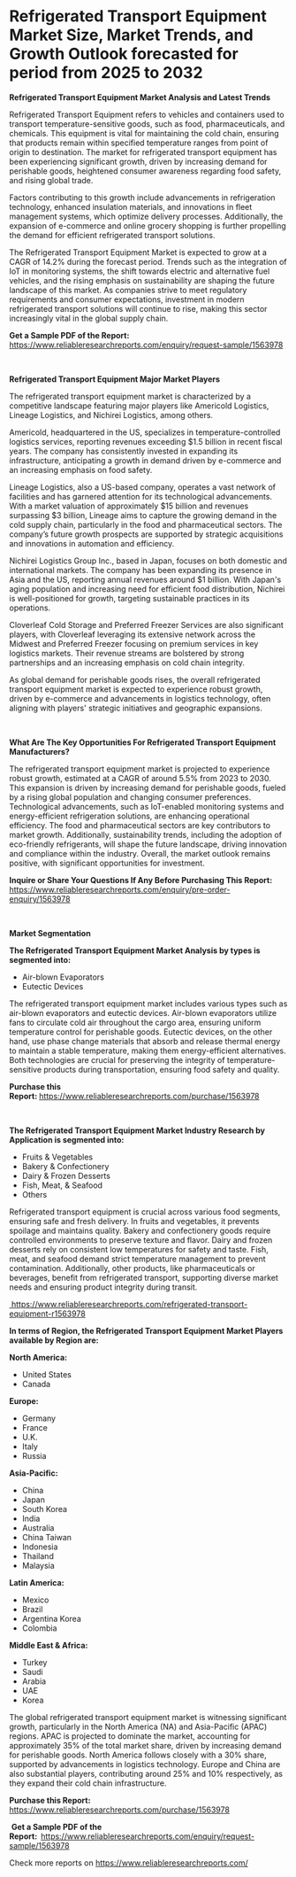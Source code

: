 <p><h1>Refrigerated Transport Equipment Market Size, Market Trends, and Growth Outlook forecasted for period from 2025 to 2032</h1></p><p><strong>Refrigerated Transport Equipment Market Analysis and Latest Trends</strong></p>
<p><p>Refrigerated Transport Equipment refers to vehicles and containers used to transport temperature-sensitive goods, such as food, pharmaceuticals, and chemicals. This equipment is vital for maintaining the cold chain, ensuring that products remain within specified temperature ranges from point of origin to destination. The market for refrigerated transport equipment has been experiencing significant growth, driven by increasing demand for perishable goods, heightened consumer awareness regarding food safety, and rising global trade.</p><p>Factors contributing to this growth include advancements in refrigeration technology, enhanced insulation materials, and innovations in fleet management systems, which optimize delivery processes. Additionally, the expansion of e-commerce and online grocery shopping is further propelling the demand for efficient refrigerated transport solutions.</p><p>The Refrigerated Transport Equipment Market is expected to grow at a CAGR of 14.2% during the forecast period. Trends such as the integration of IoT in monitoring systems, the shift towards electric and alternative fuel vehicles, and the rising emphasis on sustainability are shaping the future landscape of this market. As companies strive to meet regulatory requirements and consumer expectations, investment in modern refrigerated transport solutions will continue to rise, making this sector increasingly vital in the global supply chain.</p></p>
<p><strong>Get a Sample PDF of the Report:&nbsp;</strong> <a href="https://www.reliableresearchreports.com/enquiry/request-sample/1563978?utm_campaign=1674&utm_medium=2&utm_source=Github&utm_content=ia&utm_term=16022025&utm_id=refrigerated-transport-equipment">https://www.reliableresearchreports.com/enquiry/request-sample/1563978</a></p>
<p>&nbsp;</p>
<p><strong>Refrigerated Transport Equipment Major Market Players</strong></p>
<p><p>The refrigerated transport equipment market is characterized by a competitive landscape featuring major players like Americold Logistics, Lineage Logistics, and Nichirei Logistics, among others. </p><p>Americold, headquartered in the US, specializes in temperature-controlled logistics services, reporting revenues exceeding $1.5 billion in recent fiscal years. The company has consistently invested in expanding its infrastructure, anticipating a growth in demand driven by e-commerce and an increasing emphasis on food safety.</p><p>Lineage Logistics, also a US-based company, operates a vast network of facilities and has garnered attention for its technological advancements. With a market valuation of approximately $15 billion and revenues surpassing $3 billion, Lineage aims to capture the growing demand in the cold supply chain, particularly in the food and pharmaceutical sectors. The company’s future growth prospects are supported by strategic acquisitions and innovations in automation and efficiency.</p><p>Nichirei Logistics Group Inc., based in Japan, focuses on both domestic and international markets. The company has been expanding its presence in Asia and the US, reporting annual revenues around $1 billion. With Japan's aging population and increasing need for efficient food distribution, Nichirei is well-positioned for growth, targeting sustainable practices in its operations.</p><p>Cloverleaf Cold Storage and Preferred Freezer Services are also significant players, with Cloverleaf leveraging its extensive network across the Midwest and Preferred Freezer focusing on premium services in key logistics markets. Their revenue streams are bolstered by strong partnerships and an increasing emphasis on cold chain integrity.</p><p>As global demand for perishable goods rises, the overall refrigerated transport equipment market is expected to experience robust growth, driven by e-commerce and advancements in logistics technology, often aligning with players' strategic initiatives and geographic expansions.</p></p>
<p>&nbsp;</p>
<p><strong>What Are The Key Opportunities For Refrigerated Transport Equipment Manufacturers?</strong></p>
<p><p>The refrigerated transport equipment market is projected to experience robust growth, estimated at a CAGR of around 5.5% from 2023 to 2030. This expansion is driven by increasing demand for perishable goods, fueled by a rising global population and changing consumer preferences. Technological advancements, such as IoT-enabled monitoring systems and energy-efficient refrigeration solutions, are enhancing operational efficiency. The food and pharmaceutical sectors are key contributors to market growth. Additionally, sustainability trends, including the adoption of eco-friendly refrigerants, will shape the future landscape, driving innovation and compliance within the industry. Overall, the market outlook remains positive, with significant opportunities for investment.</p></p>
<p><strong>Inquire or Share Your Questions If Any Before Purchasing This Report:</strong> <a href="https://www.reliableresearchreports.com/enquiry/pre-order-enquiry/1563978?utm_campaign=1674&utm_medium=2&utm_source=Github&utm_content=ia&utm_term=16022025&utm_id=refrigerated-transport-equipment">https://www.reliableresearchreports.com/enquiry/pre-order-enquiry/1563978</a></p>
<p>&nbsp;</p>
<p><strong>Market Segmentation</strong></p>
<p><strong>The Refrigerated Transport Equipment Market Analysis by types is segmented into:</strong></p>
<p><ul><li>Air-blown Evaporators</li><li>Eutectic Devices</li></ul></p>
<p><p>The refrigerated transport equipment market includes various types such as air-blown evaporators and eutectic devices. Air-blown evaporators utilize fans to circulate cold air throughout the cargo area, ensuring uniform temperature control for perishable goods. Eutectic devices, on the other hand, use phase change materials that absorb and release thermal energy to maintain a stable temperature, making them energy-efficient alternatives. Both technologies are crucial for preserving the integrity of temperature-sensitive products during transportation, ensuring food safety and quality.</p></p>
<p><strong>Purchase this Report:&nbsp;</strong><a href="https://www.reliableresearchreports.com/purchase/1563978?utm_campaign=1674&utm_medium=2&utm_source=Github&utm_content=ia&utm_term=16022025&utm_id=refrigerated-transport-equipment">https://www.reliableresearchreports.com/purchase/1563978</a></p>
<p>&nbsp;</p>
<p><strong>The Refrigerated Transport Equipment Market Industry Research by Application is segmented into:</strong></p>
<p><ul><li>Fruits & Vegetables</li><li>Bakery & Confectionery</li><li>Dairy & Frozen Desserts</li><li>Fish, Meat, & Seafood</li><li>Others</li></ul></p>
<p><p>Refrigerated transport equipment is crucial across various food segments, ensuring safe and fresh delivery. In fruits and vegetables, it prevents spoilage and maintains quality. Bakery and confectionery goods require controlled environments to preserve texture and flavor. Dairy and frozen desserts rely on consistent low temperatures for safety and taste. Fish, meat, and seafood demand strict temperature management to prevent contamination. Additionally, other products, like pharmaceuticals or beverages, benefit from refrigerated transport, supporting diverse market needs and ensuring product integrity during transit.</p></p>
<p><a href="https://www.reliableresearchreports.com/refrigerated-transport-equipment-r1563978?utm_campaign=1674&utm_medium=2&utm_source=Github&utm_content=ia&utm_term=16022025&utm_id=refrigerated-transport-equipment">&nbsp;https://www.reliableresearchreports.com/refrigerated-transport-equipment-r1563978</a></p>
<p><strong>In terms of Region, the Refrigerated Transport Equipment Market Players available by Region are:</strong></p>
<p>
    <p> <strong> North America: </strong>
        <ul>
            <li>United States</li>
            <li>Canada</li>
        </ul>
        </p> 
    <p> <strong> Europe: </strong>
        <ul>
            <li>Germany</li>
            <li>France</li>
            <li>U.K.</li>
            <li>Italy</li>
            <li>Russia</li>
        </ul>
        </p> 
    <p> <strong> Asia-Pacific: </strong>
        <ul>
            <li>China</li>
            <li>Japan</li>
            <li>South Korea</li>
            <li>India</li>
            <li>Australia</li>
            <li>China Taiwan</li>
            <li>Indonesia</li>
            <li>Thailand</li>
            <li>Malaysia</li>
        </ul>
        </p> 
    <p> <strong> Latin America: </strong>
        <ul>
            <li>Mexico</li>
            <li>Brazil</li>
            <li>Argentina Korea</li>
            <li>Colombia</li>
        </ul>
        </p> 
    <p> <strong> Middle East & Africa: </strong>
        <ul>
            <li>Turkey</li>
            <li>Saudi</li>
            <li>Arabia</li>
            <li>UAE</li>
            <li>Korea</li>
        </ul>
    </p>
    </p>
<p><p>The global refrigerated transport equipment market is witnessing significant growth, particularly in the North America (NA) and Asia-Pacific (APAC) regions. APAC is projected to dominate the market, accounting for approximately 35% of the total market share, driven by increasing demand for perishable goods. North America follows closely with a 30% share, supported by advancements in logistics technology. Europe and China are also substantial players, contributing around 25% and 10% respectively, as they expand their cold chain infrastructure.</p></p>
<p><strong>Purchase this Report: </strong><a href="https://www.reliableresearchreports.com/purchase/1563978?utm_campaign=1674&utm_medium=2&utm_source=Github&utm_content=ia&utm_term=16022025&utm_id=refrigerated-transport-equipment">https://www.reliableresearchreports.com/purchase/1563978</a></p>
<p>&nbsp;<strong>Get a Sample PDF of the Report:&nbsp;&nbsp;</strong><a href="https://www.reliableresearchreports.com/enquiry/request-sample/1563978?utm_campaign=1674&utm_medium=2&utm_source=Github&utm_content=ia&utm_term=16022025&utm_id=refrigerated-transport-equipment">https://www.reliableresearchreports.com/enquiry/request-sample/1563978</a></p>
<p><strong></strong></p>
<p>Check more reports on <a href="https://www.reliableresearchreports.com/?utm_campaign=1674&utm_medium=2&utm_source=Github&utm_content=ia&utm_term=16022025&utm_id=refrigerated-transport-equipment">https://www.reliableresearchreports.com/</a></p>